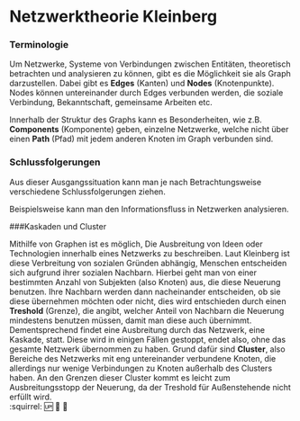 # Netzwerktheorie Kleinberg

### Terminologie

Um Netzwerke, Systeme von Verbindungen zwischen Entitäten, theoretisch betrachten und analysieren zu können, gibt es die Möglichkeit sie als Graph darzustellen.
Dabei gibt es **Edges** (Kanten) und **Nodes** (Knotenpunkte).
Nodes können untereinander durch Edges verbunden werden, die soziale Verbindung, Bekanntschaft, gemeinsame Arbeiten etc.

<!-- FIXME: Bild von Graphs einfügen  -->

Innerhalb der Struktur des Graphs kann es Besonderheiten, wie z.B. **Components** (Komponente) geben, einzelne Netzwerke, welche nicht über einen **Path** (Pfad) mit jedem anderen Knoten im Graph verbunden sind.

<!-- FIXME: Bild von Component einfügen  -->
<!-- FIXME: Ludwig Fragen über Richtigkeit-->

### Schlussfolgerungen

Aus dieser Ausgangssituation kann man je nach Betrachtungsweise verschiedene Schlussfolgerungen ziehen.

Beispielsweise kann man den Informationsfluss in Netzwerken analysieren.
 <!-- TODO: Plakat anschauen, einfügen -->
###Kaskaden und Cluster

Mithilfe von Graphen ist es möglich, Die Ausbreitung von Ideen oder Technologien innerhalb eines Netzwerks zu beschreiben. Laut Kleinberg ist diese Verbreitung von sozialen Gründen abhängig, Menschen entscheiden sich aufgrund ihrer sozialen Nachbarn.
Hierbei geht man von einer bestimmten Anzahl von Subjekten (also Knoten) aus, die diese Neuerung benutzen.
Ihre Nachbarn werden dann nacheinander entscheiden, ob sie diese übernehmen möchten oder nicht, dies wird entschieden durch einen  **Treshold** (Grenze), die angibt, welcher Anteil von Nachbarn die Neuerung mindestens benutzen müssen, damit man diese auch übernimmt.
Dementsprechend findet eine Ausbreitung durch das Netzwerk, eine Kaskade, statt.
Diese wird in einigen Fällen gestoppt, endet also, ohne das gesamte Netzwerk übernommen zu haben.
Grund dafür sind **Cluster**, also Bereiche des Netzwerks mit eng untereinander verbundene Knoten, die allerdings nur wenige Verbindungen zu Knoten außerhalb des Clusters haben.
An den Grenzen dieser Cluster kommt es leicht zum Ausbreitungsstopp der Neuerung, da der Treshold für Außenstehende nicht erfüllt wird.  
 :squirrel: :up: :cookie: :banana:
